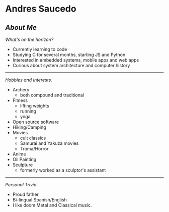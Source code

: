 # Andres Saucedo
__*About Me*__
---

*What's on the horizon?*
* Currently learning to code
* Studying C for several months, starting JS and Python
* Interested in embedded systems, mobile apps and web apps
* Curious about system architecture and computer history

---
*Hobbies and Interests.*

* Archery
    * both compound and traditional
* Fitness
    * lifting weights
    * running
    * yoga
* Open source software
* Hiking/Camping
* Movies
    * cult classics
    * Samurai and Yakuza movies
    * Troma/Horror
* Anime
* Oil Painting
* Sculpture
    * formerly worked as a sculptor's assistant

---
*Personal Trivia*

* Proud father
* Bi-lingual Spanish/English
* I like doom Metal and Classical music.

